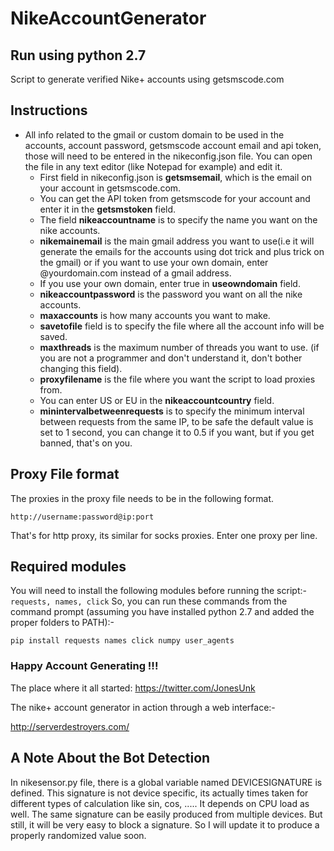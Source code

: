 # NikeAccountGenerator
## Run using python 2.7

Script to generate verified Nike+ accounts using getsmscode.com


## Instructions

  * All info related to the gmail or custom domain to be used in the accounts, account password, getsmscode account email and api token, those will need to be entered in the nikeconfig.json file. You can open the file in any text editor (like Notepad for example) and edit it.
    * First field in nikeconfig.json is **getsmsemail**, which is the email on your account in getsmscode.com.
    * You can get the API token from getsmscode for your account and enter it in the **getsmstoken** field.
    * The field **nikeaccountname** is to specify the name you want on the nike accounts.
    * **nikemainemail** is the main gmail address you want to use(i.e it will generate the emails for the accounts using dot trick and plus trick on the gmail) or if you want to use your own domain, enter @yourdomain.com instead of a gmail address.
    * If you use your own domain, enter true in **useowndomain** field.
    * **nikeaccountpassword** is the password you want on all the nike accounts.
    * **maxaccounts** is how many accounts you want to make.
    * **savetofile** field is to specify the file where all the account info will be saved.
    * **maxthreads** is the maximum number of threads you want to use. (if you are not a programmer and don't understand it, don't bother changing this field).
    * **proxyfilename** is the file where you want the script to load proxies from.
    * You can enter US or EU in the **nikeaccountcountry** field.
    * **minintervalbetweenrequests** is to specify the minimum interval between requests from the same IP, to be safe the default value is set to 1 second, you can change it to 0.5 if you want, but if you get banned, that's on you.

## Proxy File format

The proxies in the proxy file needs to be in the following format.

```http://username:password@ip:port```

That's for http proxy, its similar for socks proxies. Enter one proxy per line.

## Required modules

You will need to install the following modules before running the script:- ``` requests, names, click ```
So, you can run these commands from the command prompt (assuming you have installed python 2.7 and added the proper folders to PATH):-

```
pip install requests names click numpy user_agents
```

### Happy Account Generating !!!


The place where it all started: https://twitter.com/JonesUnk

The nike+ account generator in action through a web interface:-

http://serverdestroyers.com/


## A Note About the Bot Detection

In nikesensor.py file, there is a global variable named DEVICESIGNATURE is defined. This signature is not device specific, its actually times taken for different types of calculation like sin, cos, ..... It depends on CPU load as well. The same signature can be easily produced from multiple devices. But still, it will be very easy to block a signature. So I will update it to produce a properly randomized value soon.
